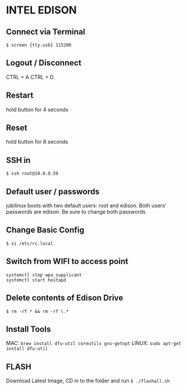 # INTEL EDISON

## Connect via Terminal
`$ screen {tty.usb} 115200`

## Logout / Disconnect
CTRL + A
CTRL + D

## Restart
hold button for 4 seconds

## Reset
hold button for 8 seconds

## SSH in
`$ ssh root@10.0.0.59`

## Default user / passwords
jubilinux boots with two default users: root and edison. Both users’ passwords
are edison. Be sure to change both passwords

## Change Basic Config
`$ vi /etc/rc.local`

## Switch from WIFI to access point
```
systemctl stop wpa_supplicant
systemctl start hostapd
```

## Delete contents of Edison Drive
`$ rm -rf * && rm -rf \.*`

## Install Tools
MAC: `brew install dfu-util coreutils gnu-getopt`
LINUX: `sudo apt-get install dfu-util`

## FLASH
Download Latest Image, CD in to the folder and run
`$ ./flashall.sh`
